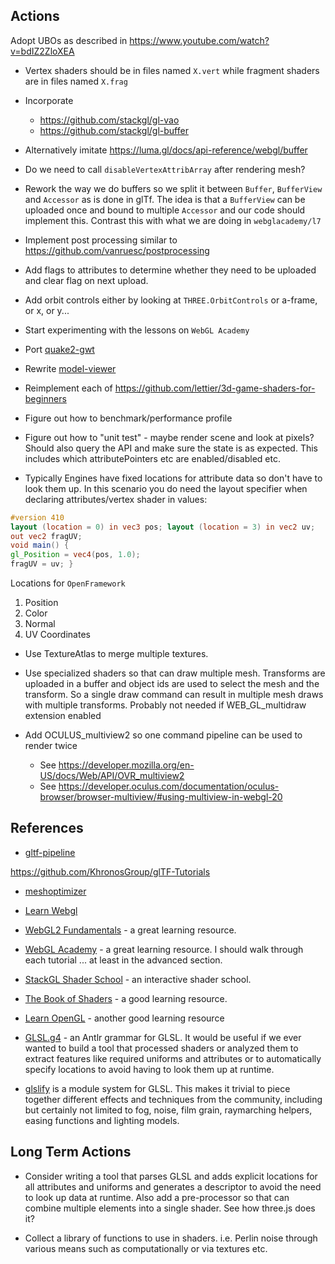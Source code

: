 
## Actions

Adopt UBOs as described in https://www.youtube.com/watch?v=bdIZ2ZloXEA

* Vertex shaders should be in files named `X.vert` while fragment shaders are in files named `X.frag`

* Incorporate
    - https://github.com/stackgl/gl-vao
    - https://github.com/stackgl/gl-buffer

* Alternatively imitate https://luma.gl/docs/api-reference/webgl/buffer

* Do we need to call `disableVertexAttribArray` after rendering mesh?

* Rework the way we do buffers so we split it between `Buffer`, `BufferView` and `Accessor` as is done in glTf. The idea is that a `BufferView` can be uploaded once and bound to multiple `Accessor` and our code should implement this. Contrast this with what we are doing in `webglacademy/l7`

* Implement post processing similar to https://github.com/vanruesc/postprocessing

* Add flags to attributes to determine whether they need to be uploaded and clear flag on next upload.

* Add orbit controls either by looking at `THREE.OrbitControls` or a-frame, or x, or y...

* Start experimenting with the lessons on `WebGL Academy`

* Port [quake2-gwt](https://github.com/treblereel/quake2-gwt-port)

* Rewrite [model-viewer](https://github.com/google/model-viewer)

* Reimplement each of https://github.com/lettier/3d-game-shaders-for-beginners

* Figure out how to benchmark/performance profile

* Figure out how to "unit test" - maybe render scene and look at pixels? Should also query the API
  and make sure the state is as expected. This includes which attributePointers etc are enabled/disabled etc.

* Typically Engines have fixed locations for attribute data so don't have to look them up.
  In this scenario you do need the layout specifier when declaring attributes/vertex shader
  in values:

```glsl
#version 410
layout (location = 0) in vec3 pos; layout (location = 3) in vec2 uv;
out vec2 fragUV;
void main() {
gl_Position = vec4(pos, 1.0);
fragUV = uv; }
```
  Locations for `OpenFramework`

  1. Position
  2. Color
  3. Normal
  4. UV Coordinates

* Use TextureAtlas to merge multiple textures.
* Use specialized shaders so that can draw multiple mesh. Transforms are uploaded in a buffer and
  object ids are used to select the mesh and the transform. So a single draw command can result in
  multiple mesh draws with multiple transforms. Probably not needed if WEB_GL_multidraw extension
  enabled

* Add OCULUS_multiview2 so one command pipeline can be used to render twice
  - See https://developer.mozilla.org/en-US/docs/Web/API/OVR_multiview2
  - See https://developer.oculus.com/documentation/oculus-browser/browser-multiview/#using-multiview-in-webgl-20

## References

* [gltf-pipeline](https://github.com/CesiumGS/gltf-pipeline)

https://github.com/KhronosGroup/glTF-Tutorials

* [meshoptimizer](https://github.com/zeux/meshoptimizer)

* [Learn Webgl](http://learnwebgl.brown37.net/index.html)

* [WebGL2 Fundamentals](https://webgl2fundamentals.org/) - a great learning resource.

* [WebGL Academy](http://www.webglacademy.com/) - a great learning resource. I should walk
  through each tutorial ... at least in the advanced section.

* [StackGL Shader School](https://github.com/stackgl/shader-school) - an interactive shader school.

* [The Book of Shaders](https://thebookofshaders.com/) - a good learning resource.

* [Learn OpenGL](https://learnopengl.com/) - another good learning resource

* [GLSL.g4](https://github.com/google/graphicsfuzz/blob/master/ast/src/main/antlr4/com/graphicsfuzz/parser/GLSL.g4) -
  an Antlr grammar for GLSL. It would be useful if we ever wanted to build a tool that processed shaders or
  analyzed them to extract features like required uniforms and attributes or to automatically specify locations
  to avoid having to look them up at runtime.

* [glslify](https://github.com/glslify/glslify) is a module system for GLSL. This makes it
  trivial to piece together different effects and techniques from the community, including
  but certainly not limited to fog, noise, film grain, raymarching helpers, easing functions
  and lighting models.

## Long Term Actions

* Consider writing a tool that parses GLSL and adds explicit locations for all attributes and
  uniforms and generates a descriptor to avoid the need to look up data at runtime. Also add a
  pre-processor so that can combine multiple elements into a single shader. See how three.js does
  it?

* Collect a library of functions to use in shaders. i.e. Perlin noise through various means such as
  computationally or via textures etc.
